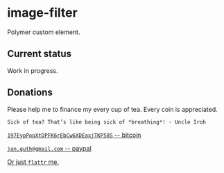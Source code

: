 
# image-filter
Polymer custom element.

## Current status
Work in progress.

## Donations
Please help me to finance my every cup of tea. Every coin is appreciated.

```
Sick of tea? That’s like being sick of *breathing*! - Uncle Iroh
```

[`197EypPopXtDPFK6rEbCw6XDEaxjTKP58S` -- bitcoin](http://en.wikipedia.org/wiki/Bitcoin)

[`jan.guth@gmail.com` -- paypal](https://www.paypal.com/us/webapps/mpp/home)

[Or just `flattr`  me.](https://flattr.com/submit/auto?user_id=jguth&url=https://github.com/fentas)
